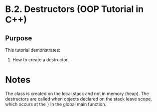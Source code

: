 # B.2. Destructors (OOP Tutorial in C++)

## Purpose

This tutorial demonstrates:

1. How to create a destructor.  

# Notes

The class is created on the local stack and not in memory (heap).  The destructors are called when objects declared on the stack leave scope, which occurs at the ```}``` in the global main function.
